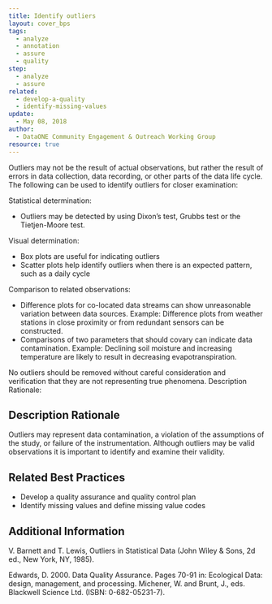 ```yaml
---
title: Identify outliers
layout: cover_bps
tags:
  - analyze
  - annotation
  - assure
  - quality
step:
  - analyze
  - assure
related:
  - develop-a-quality
  - identify-missing-values
update:
  - May 08, 2018
author:
  - DataONE Community Engagement & Outreach Working Group
resource: true
---
```




Outliers may not be the result of actual observations, but rather the result of errors in data collection, data recording, or other parts of the data life cycle. The following can be used to identify outliers for closer examination:

Statistical determination:
- Outliers may be detected by using Dixon’s test, Grubbs test or the Tietjen-Moore test.

Visual determination:
- Box plots are useful for indicating outliers
- Scatter plots help identify outliers when there is an expected pattern, such as a daily cycle

Comparison to related observations:
- Difference plots for co-located data streams can show unreasonable variation between data sources. Example: Difference plots from weather stations in close proximity or from redundant sensors can be constructed.
- Comparisons of two parameters that should covary can indicate data contamination. Example: Declining soil moisture and increasing temperature are likely to result in decreasing evapotranspiration.

No outliers should be removed without careful consideration and verification that they are not representing true phenomena.
Description Rationale:

## Description Rationale

Outliers may represent data contamination, a violation of the assumptions of the study, or failure of the instrumentation. Although outliers may be valid observations it is important to identify and examine their validity.

## Related Best Practices
- Develop a quality assurance and quality control plan
- Identify missing values and define missing value codes

## Additional Information

V. Barnett and T. Lewis, Outliers in Statistical Data (John Wiley & Sons, 2d ed., New York, NY, 1985).

Edwards, D. 2000. Data Quality Assurance. Pages 70-91 in: Ecological Data: design, management, and processing. Michener, W. and Brunt, J., eds. Blackwell Science Ltd. (ISBN: 0-682-05231-7).
